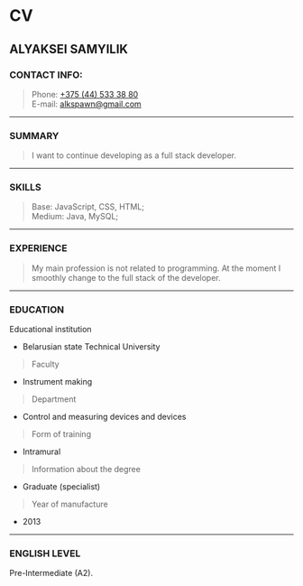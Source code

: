 # CV

## ALYAKSEI SAMYILIK

### CONTACT INFO:
> Phone: [+375 (44) 533 38 80](tel:+375445333880)  
> E-mail: [alkspawn@gmail.com](mailto:alkspawn@gmail.com)  
---

### SUMMARY 
> I want to continue developing as a full stack developer.
---

### SKILLS
> Base: JavaScript, CSS, HTML;  
> Medium: Java, MySQL;  
---

### EXPERIENCE
> My main profession is not related to programming. At the moment I smoothly change to the full stack of the developer.
---

### EDUCATION 
Educational institution
* Belarusian state Technical University
> Faculty
* Instrument making
> Department
* Control and measuring devices and devices
> Form of training
* Intramural
> Information about the degree
* Graduate (specialist)
> Year of manufacture
* 2013
---

### ENGLISH LEVEL
Pre-Intermediate (A2).
